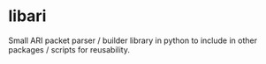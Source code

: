 # libari

Small ARI packet parser / builder library in python to include in other packages / scripts for reusability.